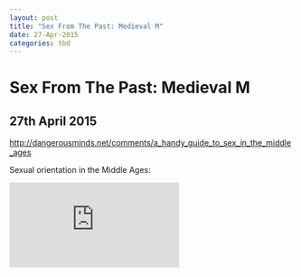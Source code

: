 ```yaml
---
layout: post
title: "Sex From The Past: Medieval M"
date: 27-Apr-2015
categories: tbd
---
```


# Sex From The Past: Medieval M

## 27th April 2015

http://dangerousminds.net/comments/a_handy_guide_to_sex_in_the_middle_ages

Sexual orientation in the Middle Ages:

<iframe src='https://www.youtube.com/embed/UqG7LoDx2gU' frameborder='0' gesture='media' allow='encrypted-media' allowfullscreen></iframe>
